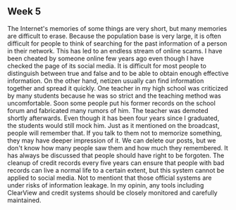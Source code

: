 ## Week 5

The Internet's memories of some things are very short, but many memories are difficult to erase. Because the population base is very large, it is often difficult for people to think of searching for the past information of a person in their network. This has led to an endless stream of online scams. I have been cheated by someone online few years ago even though I have checked the page of its social media. It is difficult for most people to distinguish between true and false and to be able to obtain enough effective information. On the other hand, netizen usually can find information together and spread it quickly. One teacher in my high school was criticized by many students because he was so strict and the teaching method was uncomfortable. Soon some people put his former records on the school forum and fabricated many rumors of him. The teacher was demoted shortly afterwards. Even though it has been four years since I graduated, the students would still mock him. Just as it mentioned on the broadcast, people will remember that. If you talk to them not to memorize something, they may have deeper impression of it. We can delete our posts, but we don't know how many people saw them and how much they remembered. It has always be discussed that people should have right to be forgoten. The cleanup of credit records every five years can ensure that people with bad records can live a normal life to a certain extent, but this system cannot be applied to social media. Not to mentiont that those official systems are under risks of information leakage. In my opinin, any tools including ClearView and credit systems should be closely monitored and carefully maintained.
